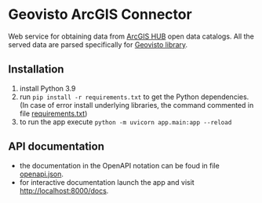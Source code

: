 # Geovisto ArcGIS Connector

Web service for obtaining data from [ArcGIS HUB](https://gist.github.com/hamhands/b6d1f0f514678b88cdc01070bf006263#get-apiv3explaindatasets) open data catalogs. All the served data are parsed specifically for [Geovisto library](https://github.com/geovisto/geovisto-map).

## Installation

1. install Python 3.9
2. run `pip install -r requirements.txt` to get the Python dependencies. (In case of error install underlying libraries, the command commented in file [requirements.txt](requirements.txt))
3. to run the app execute `python -m uvicorn app.main:app --reload`

## API documentation

- the documentation in the OpenAPI notation can be foud in file [openapi.json](openapi.json).
- for interactive documentation launch the app and visit [http://localhost:8000/docs](http://localhost:8000/docs).